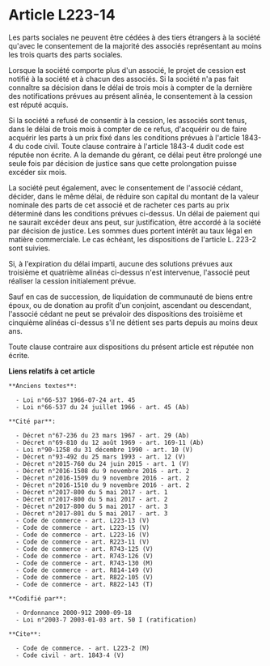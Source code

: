 # Article L223-14

Les parts sociales ne peuvent être cédées à des tiers étrangers à la société qu'avec le consentement de la majorité des
associés représentant au moins les trois quarts des parts sociales.

Lorsque la société comporte plus d'un associé, le projet de cession est notifié à la société et à chacun des associés. Si la
société n'a pas fait connaître sa décision dans le délai de trois mois à compter de la dernière des notifications prévues au
présent alinéa, le consentement à la cession est réputé acquis.

Si la société a refusé de consentir à la cession, les associés sont tenus, dans le délai de trois mois à compter de ce refus,
d'acquérir ou de faire acquérir les parts à un prix fixé dans les conditions prévues à l'article 1843-4 du code civil. Toute
clause contraire à l'article 1843-4 dudit code est réputée non écrite. A la demande du gérant, ce délai peut être prolongé
une seule fois par décision de justice sans que cette prolongation puisse excéder six mois.

La société peut également, avec le consentement de l'associé cédant, décider, dans le même délai, de réduire son capital du
montant de la valeur nominale des parts de cet associé et de racheter ces parts au prix déterminé dans les conditions prévues
ci-dessus. Un délai de paiement qui ne saurait excéder deux ans peut, sur justification, être accordé à la société par
décision de justice. Les sommes dues portent intérêt au taux légal en matière commerciale. Le cas échéant, les dispositions
de l'article L. 223-2 sont suivies.

Si, à l'expiration du délai imparti, aucune des solutions prévues aux troisième et quatrième alinéas ci-dessus n'est
intervenue, l'associé peut réaliser la cession initialement prévue.

Sauf en cas de succession, de liquidation de communauté de biens entre époux, ou de donation au profit d'un conjoint,
ascendant ou descendant, l'associé cédant ne peut se prévaloir des dispositions des troisième et cinquième alinéas ci-dessus
s'il ne détient ses parts depuis au moins deux ans.

Toute clause contraire aux dispositions du présent article est réputée non écrite.

**Liens relatifs à cet article**

	**Anciens textes**:

	  - Loi n°66-537 1966-07-24 art. 45
	  - Loi n°66-537 du 24 juillet 1966 - art. 45 (Ab)

	**Cité par**:

	  - Décret n°67-236 du 23 mars 1967 - art. 29 (Ab)
	  - Décret n°69-810 du 12 août 1969 - art. 169-11 (Ab)
	  - Loi n°90-1258 du 31 décembre 1990 - art. 10 (V)
	  - Décret n°93-492 du 25 mars 1993 - art. 12 (V)
	  - Décret n°2015-760 du 24 juin 2015 - art. 1 (V)
	  - Décret n°2016-1508 du 9 novembre 2016 - art. 2
	  - Décret n°2016-1509 du 9 novembre 2016 - art. 2
	  - Décret n°2016-1510 du 9 novembre 2016 - art. 2
	  - Décret n°2017-800 du 5 mai 2017 - art. 1
	  - Décret n°2017-800 du 5 mai 2017 - art. 2
	  - Décret n°2017-800 du 5 mai 2017 - art. 3
	  - Décret n°2017-801 du 5 mai 2017 - art. 3
	  - Code de commerce - art. L223-13 (V)
	  - Code de commerce - art. L223-15 (V)
	  - Code de commerce - art. L223-16 (V)
	  - Code de commerce - art. R223-11 (V)
	  - Code de commerce - art. R743-125 (V)
	  - Code de commerce - art. R743-126 (V)
	  - Code de commerce - art. R743-130 (M)
	  - Code de commerce - art. R814-149 (V)
	  - Code de commerce - art. R822-105 (V)
	  - Code de commerce - art. R822-143 (T)

	**Codifié par**:

	  - Ordonnance 2000-912 2000-09-18
	  - Loi n°2003-7 2003-01-03 art. 50 I (ratification)

	**Cite**:

	  - Code de commerce. - art. L223-2 (M)
	  - Code civil - art. 1843-4 (V)
